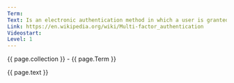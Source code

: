 ```yaml
---
Term: 
Text: Is an electronic authentication method in which a user is granted access to a website or application only after successfully presenting two or more pieces of evidence 
Link: https://en.wikipedia.org/wiki/Multi-factor_authentication
Videostart: 
Level: 1
---
```


{{ page.collection }} - {{ page.Term }}

   {{ page.text }}

